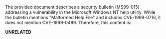 The provided document describes a security bulletin (MS99-015) addressing a vulnerability in the Microsoft Windows NT help utility. While the bulletin mentions "Malformed Help File" and includes CVE-1999-0716, it does not mention CVE-1999-0489. Therefore, this content is:

**UNRELATED**